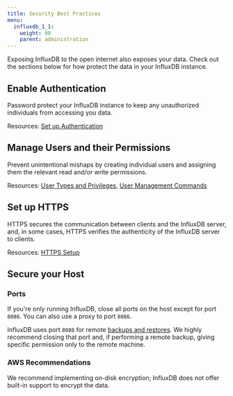 ```yaml
---
title: Security Best Practices
menu:
  influxdb_1_1:
    weight: 80
    parent: administration
---
```


Exposing InfluxDB to the open internet also exposes your data.
Check out the sections below for how protect the data in your InfluxDB instance.

## Enable Authentication

Password protect your InfluxDB instance to keep any unauthorized individuals
from accessing you data.

Resources:
[Set up Authentication](/influxdb/v1.1/query_language/authentication_and_authorization/#set-up-authentication)

## Manage Users and their Permissions

Prevent unintentional mishaps by creating individual users and assigning them
the relevant read and/or write permissions.

Resources:
[User Types and Privileges](/influxdb/v1.1/query_language/authentication_and_authorization/#user-types-and-privileges),
[User Management Commands](/influxdb/v1.1/query_language/authentication_and_authorization/#user-management-commands)

## Set up HTTPS

HTTPS secures the communication between clients and the InfluxDB server, and, in
some cases, HTTPS verifies the authenticity of the InfluxDB server to clients.

Resources:
[HTTPS Setup](/influxdb/v1.1/administration/https_setup/)

## Secure your Host

### Ports
If you're only running InfluxDB, close all ports on the host except for port `8086`.
You can also use a proxy to port `8086`.

InfluxDB uses port `8088` for remote [backups and restores](/influxdb/v1.1/administration/backup_and_restore/).
We highly recommend closing that port and, if performing a remote backup,
giving specific permission only to the remote machine.

### AWS Recommendations

We recommend implementing on-disk encryption; InfluxDB does not offer built-in support to encrypt the data.
